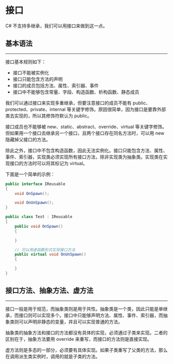# 接口

C# 不支持多继承，我们可以用接口来做到这一点。

## 基本语法

---

接口基本规则如下：

* 接口不能被实例化
* 接口只能包含方法的声明
* 接口的成员包括方法、属性、索引器、事件
* 接口中不能够包含常量、字段、构造函数、析构函数、静态成员

我们可以通过接口来实现多重继承，但要注意接口的成员不能有 public、protected、private、internal 等关键字修饰。原因很简单，因为接口是要靠外部类去实现的，所以其修饰符默认为 public。

接口成员也不能够被 new、static、abstract、override、virtual 等关键字修饰。但如果用一个接口去继承另一个接口，且两个接口存在同名方法时，可以用 new 隐藏掉父接口的方法。

除此之外，接口中不包含构造函数，因此无法实例化。接口只能包含方法、属性、事件、索引器，实现类必须实现所有接口方法，除非实现类为抽象类。实现类在实现接口的方法时可以将其标记为 virtual。

下面是一个简单的示例：

```csharp
public interface IReusable
{
    void OnSpawn();

    void OnUnSpawn();
}

public class Test : IReusable
{
    public void OnSpawn()
    {

    }

    // 可以用虚函数形式实现接口方法
    public virtual void OnUnSpawn()
    {

    }
}
```

## 接口方法、抽象方法、虚方法

---

接口一般是用于规范，而抽象类则是用于共性。抽象类是一个类，因此只能是单继承，而接口则可以实现多个。接口中只能够声明方法、属性、事件、索引器，而抽象类则可以声明非静态的变量，并且可以实现普通的方法。

抽象类的抽象方法和接口的方法都没有具体的实现，必须通过子类来实现。二者的区别在于，抽象方法要用 override 来重写，而接口的方法则是直接实现。

虚方法则是多态的一部分，必须要有具体实现。如果子类重写了父类的方法，那么在调用派生类实例时，调用的就是子类的方法。